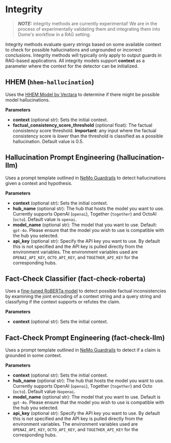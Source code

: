 # Integrity

> **_NOTE:_**
integrity methods are currently experimental! We are in the process of experimentally validating them and integrating them into Dome's workflow in a RAG setting.

Integrity methods evaluate query strings based on some available context to check for possible hallucinations and ungrounded or incorrect conclusions. Integrity methods will typically only apply to output guards in RAG-based applications. All integrity models support **context** as a parameter where the context for the detector can be initialized. 

## HHEM (`hhem-hallucination`)
Uses the [HHEM Model by Vectara](https://huggingface.co/vectara/hallucination_evaluation_model) to determine if there might be possible model hallucinations.

**Parameters**

- **context** (optional str): Sets the initial context.
- **factual_consistency_score_threshold**   (optional float): The factual consistency score threshold.
**Important**: any input where the factual consistency score is _lower_ than the threshold is classified as a possible hallucination. Default value is 0.5.

## Hallucination Prompt Engineering (**hallucination-llm**)
Uses a prompt template outlined in [NeMo Guardrails](https://docs.nvidia.com/nemo/guardrails/user_guides/guardrails-library.html#hallucination-detection) to detect hallucinations given a context and hypothesis.

**Parameters**

- **context**  (optional str): Sets the initial context.
- **hub_name** (optional str): The hub that hosts the model you want to use. Currently supports OpenAI (`openai`), Together (`together`) and OctoAI (`octo`). Default value is `openai`.
- **model_name** (optional str): The model that you want to use. Default: `gpt-4o`. Please ensure that the model you wish to use is compatible with the hub you selected. 
- **api_key**  (optional str): Specify the API key you want to use. By default this is not specified and the API key is pulled directly from the environment variables. The environment variables used are `OPENAI_API_KEY`, `OCTO_API_KEY`, and `TOGETHER_API_KEY` for the corresponding hubs. 

## Fact-Check Classifier (**fact-check-roberta**)
Uses a [fine-tuned RoBERTa model](https://huggingface.co/Dzeniks/roberta-fact-check) to detect possible factual inconsistencies by examining the joint encoding of a context string and a query string and classifying if the context supports or refutes the claim. 

**Parameters**


- **context**  (optional str): Sets the initial context.

## Fact-Check Prompt Engineering (**fact-check-llm**)
Uses a prompt template outlined in [NeMo Guardrails](https://docs.nvidia.com/nemo/guardrails/user_guides/guardrails-library.html#fact-checking) to detect if a claim is grounded in some context. 

**Parameters**

- **context**  (optional str): Sets the initial context.
- **hub_name** (optional str): The hub that hosts the model you want to use. Currently supports OpenAI (`openai`), Together (`together`) and Octo (`octo`). Default value is`openai`.
- **model_name**   (optional str): The model that you want to use. Default is `gpt-4o`. Please ensure that the model you wish to use is compatible with the hub you selected. 
- **api_key**  (optional str): Specify the API key you want to use. By default this is not specified and the API key is pulled directly from the environment variables. The environment variables used are `OPENAI_API_KEY`, `OCTO_API_KEY`, and `TOGETHER_API_KEY` for the corresponding hubs. 
